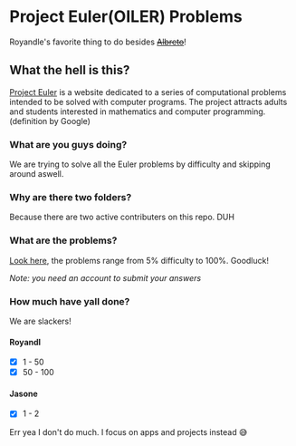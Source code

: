 # Project Euler(OILER) Problems

Royandle's favorite thing to do besides ~~[Albreto](https://www.youtube.com/watch?v=JyWqUfb-EAA)~~!

## What the hell is this?

[Project Euler](https://projecteuler.net) is a website dedicated to a series of computational problems intended to be solved with computer programs. The project attracts adults and students interested in mathematics and computer programming. (definition by Google)

### What are you guys doing?

We are trying to solve all the Euler problems by difficulty and skipping around aswell.

### Why are there two folders?

Because there are two active contributers on this repo. DUH

### What are the problems?

[Look here](https://projecteuler.net/archives), the problems range from 5% difficulty to 100%. Goodluck! 

*Note: you need an account to submit your answers*

### How much have yall done?

We are slackers!

#### Royandl
- [x] 1 - 50
- [x] 50 - 100

#### Jasone

- [x] 1 - 2

Err yea I don't do much. I focus on apps and projects instead :sweat_smile:
